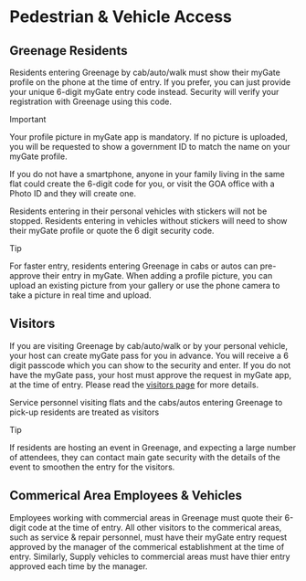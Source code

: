 
# Pedestrian & Vehicle Access


## Greenage Residents

Residents entering Greenage by cab/auto/walk must show their myGate profile on the phone at the time of entry. If you prefer, you can just provide your unique 6-digit myGate entry code instead. Security will verify your registration with Greenage using this code.

> [!IMPORTANT]
> Your profile picture in myGate app is mandatory. If no picture is uploaded, you will be requested to show a government ID to match the name on your myGate profile.

 If you do not have a smartphone, anyone in your family living in the same flat could create the 6-digit code for you, or visit the GOA office with a Photo ID and they will create one.  

Residents entering in their personal vehicles with stickers will not be stopped. Residents entering in vehicles without stickers will need to show their myGate profile or quote the 6 digit security code. 

> [!Tip]
> For faster entry, residents entering Greenage in cabs or autos can pre-approve their entry in myGate.
> When adding a profile picture, you can upload an existing picture from your gallery or use the phone camera to take a picture in real time and upload.

 
 ## Visitors

 If you are visiting Greenage by cab/auto/walk or by your personal vehicle, your host can create myGate pass for you in advance. You will receive a 6 digit passcode which you can show to the security and enter. If you do not have the myGate pass, your host must approve the request in myGate app, at the time of entry. Please read the [visitors page](/visitors) for more details. 

 Service personnel visiting flats and the cabs/autos entering Greenage to pick-up residents are treated as visitors

 > [!Tip]
 > If residents are hosting an event in Greenage, and expecting a large number of attendees, they can contact main gate security with the details of the event to smoothen the entry for the visitors. 


 ## Commerical Area Employees & Vehicles

 Employees working with commercial areas in Greenage must quote their 6-digit code at the time of entry. All other visitors to the commerical areas, such as service & repair personnel, must have their myGate entry request approved by the manager of the commerical establishment at the time of entry. Similarly, Supply vehicles to commercial areas must have thier entry approved each time by the manager.

